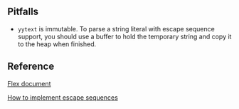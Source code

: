 

## Pitfalls

* `yytext` is immutable. To parse a string literal with escape sequence support, you should use a buffer to hold the temporary string and copy it to the heap when finished.

## Reference
[Flex document](https://www.cs.princeton.edu/~appel/modern/c/software/flex/flex.html)

[How to implement escape sequences](https://stackoverflow.com/questions/5418181/flex-lex-encoding-strings-with-escaped-characters)